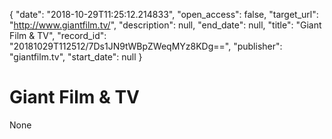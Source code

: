 {
  "date": "2018-10-29T11:25:12.214833", 
  "open_access": false, 
  "target_url": "http://www.giantfilm.tv/", 
  "description": null, 
  "end_date": null, 
  "title": "Giant Film & TV", 
  "record_id": "20181029T112512/7Ds1JN9tWBpZWeqMYz8KDg==", 
  "publisher": "giantfilm.tv", 
  "start_date": null
}

# Giant Film & TV

None